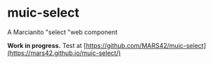 # muic-select
A Marcianito "select "web component

**Work in progress.**
Test at [https://github.com/MARS42/muic-select](https://mars42.github.io/muic-select/)
